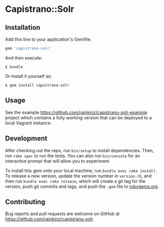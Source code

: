 # Capistrano::Solr

## Installation

Add this line to your application's Gemfile:

```ruby
gem 'capistrano-solr'
```

And then execute:

    $ bundle

Or install it yourself as:

    $ gem install capistrano-solr

## Usage

See the example https://github.com/rainkinz/capistrano-solr-example project
which contains a fully working version that can be deployed to a local Vagrant
instance.

## Development

After checking out the repo, run `bin/setup` to install dependencies. Then,
run `rake spec` to run the tests. You can also run `bin/console` for an
interactive prompt that will allow you to experiment.

To install this gem onto your local machine, run `bundle exec rake install`. To
release a new version, update the version number in `version.rb`, and then run
`bundle exec rake release`, which will create a git tag for the version,
push git commits and tags, and push the `.gem` file to
[rubygems.org](https://rubygems.org).

## Contributing

Bug reports and pull requests are welcome on GitHub at
https://github.com/rainkinz/capistrano-solr.

